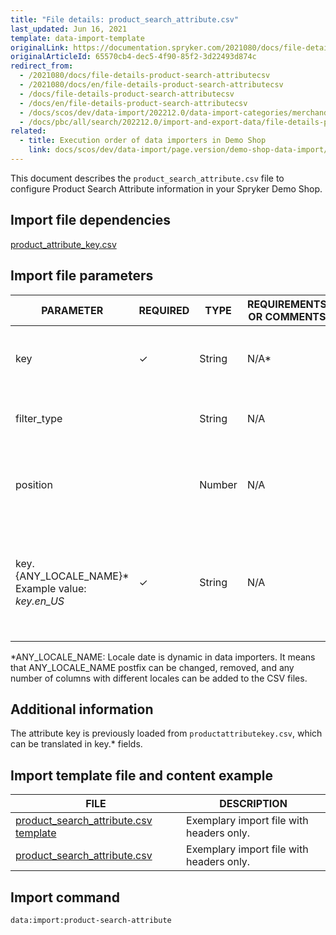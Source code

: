 ```yaml
---
title: "File details: product_search_attribute.csv"
last_updated: Jun 16, 2021
template: data-import-template
originalLink: https://documentation.spryker.com/2021080/docs/file-details-product-search-attributecsv
originalArticleId: 65570cb4-dec5-4f90-85f2-3d22493d874c
redirect_from:
  - /2021080/docs/file-details-product-search-attributecsv
  - /2021080/docs/en/file-details-product-search-attributecsv
  - /docs/file-details-product-search-attributecsv
  - /docs/en/file-details-product-search-attributecsv
  - /docs/scos/dev/data-import/202212.0/data-import-categories/merchandising-setup/product-merchandising/file-details-product-search-attribute.csv.html
  - /docs/pbc/all/search/202212.0/import-and-export-data/file-details-product-search-attribute.csv.html
related:
  - title: Execution order of data importers in Demo Shop
    link: docs/scos/dev/data-import/page.version/demo-shop-data-import/execution-order-of-data-importers-in-demo-shop.html
---
```


This document describes the `product_search_attribute.csv` file to configure Product Search Attribute information in your Spryker Demo Shop.

## Import file dependencies

[product_attribute_key.csv](/docs/scos/dev/data-import/{{page.version}}/data-import-categories/catalog-setup/products/file-details-product-attribute-key.csv.html)

## Import file parameters

| PARAMETER | REQUIRED | TYPE | REQUIREMENTS OR COMMENTS | DESCRIPTION |
| --- | --- | --- | --- | --- |
| key | &check; | String |N/A* | Key identifier string of the product search attribute. |
| filter_type |  | String |N/A | Type of search filter, Elasticsearch-specific. |
| position |  | Number |N/A | Position of the product search attribute, Elasticsearch specific. |
| key.{ANY_LOCALE_NAME}*<br>Example value: *key.en_US*  | &check; | String |N/A | Key identifier string of the product search attribute, translated in the specified locale US for our example). |

*ANY_LOCALE_NAME: Locale date is dynamic in data importers. It means that ANY_LOCALE_NAME postfix can be changed, removed, and any number of columns with different locales can be added to the CSV files.

## Additional information

The attribute key is previously loaded from `productattributekey.csv`, which can be translated in key.* fields.

## Import template file and content example

| FILE | DESCRIPTION |
| --- | --- |
| [product_search_attribute.csv template](https://spryker.s3.eu-central-1.amazonaws.com/docs/Developer+Guide/Back-End/Data+Manipulation/Data+Ingestion/Data+Import/Data+Import+Categories/Merchandising+Setup/Product+Merchandising/Template+product_search_attribute.csv) | Exemplary import file with headers only. |
| [product_search_attribute.csv](https://spryker.s3.eu-central-1.amazonaws.com/docs/Developer+Guide/Back-End/Data+Manipulation/Data+Ingestion/Data+Import/Data+Import+Categories/Merchandising+Setup/Product+Merchandising/product_search_attribute.csv) | Exemplary import file with headers only. |

## Import command

```bash
data:import:product-search-attribute
```
